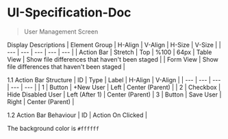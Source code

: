 # UI-Specification-Doc

> User Management Screen

Display Descriptions
| Element Group | H-Align | V-Align | H-Size | V-Size |
| --- | --- | --- | --- | --- |
| Action Bar | Stretch | Top | %100 | 64px
| Table View | Show file differences that haven't been staged |
| Form View | Show file differences that haven't been staged |

1.1 Action Bar Structure
| ID | Type | Label | H-Align | V-Align |
| --- | --- | --- | --- | --- |
| 1 | Button | +New User | Left | Center (Parent) |
| 2 | Checkbox | Hide Disabled User | Left (After 1) | Center (Parent)
| 3 | Button | Save User | Right | Center (Parent) |

1.2 Action Bar Behaviour
| ID | Action On Clicked |

The background color is `#ffffff`
